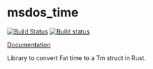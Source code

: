 # msdos_time

[![Build Status](https://travis-ci.org/mvdnes/msdos_time.svg?branch=master)](https://travis-ci.org/mvdnes/msdos_time)
[![Build status](https://ci.appveyor.com/api/projects/status/tf4jgk6wr66n17xa/branch/master?svg=true)](https://ci.appveyor.com/project/mvdnes/msdos-time/branch/master)

[Documentation](https://mvdnes.github.io/rust-docs/msdos_time/msdos_time/)

Library to convert Fat time to a Tm struct in Rust.
